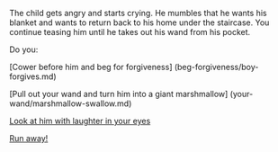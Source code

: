 The child gets angry and starts crying.
He mumbles that he wants his blanket and wants to return back to his home under the staircase.
You continue teasing him until he takes out his wand from his pocket.


Do you:

[Cower before him and beg for forgiveness] (beg-forgiveness/boy-forgives.md)

[Pull out your wand and turn him into a giant marshmallow] (your-wand/marshmallow-swallow.md)

[Look at him with laughter in your eyes](look-with-laughter/laughter.md)

[Run away!](run-away/run.md)
